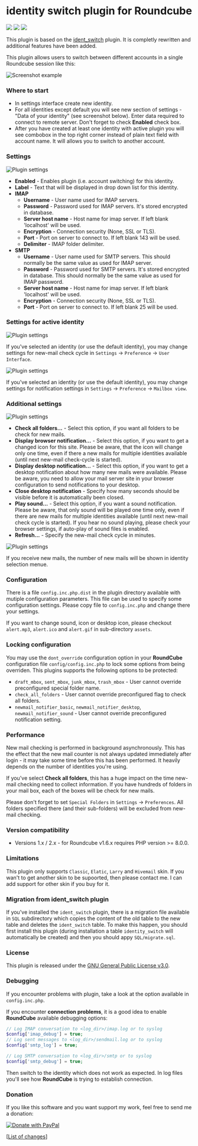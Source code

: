 # identity switch plugin for Roundcube

![](https://img.shields.io/packagist/v/toteph42/identity_switch.svg)
![](https://img.shields.io/packagist/l/toteph42/identity_switch.svg)
![](https://img.shields.io/packagist/dt/toteph42/identity_switch.svg)

This plugin is based on the [ident_switch](https://github.com/dougluce/ident_switch "ident_switch") plugin. It is completly rewritten and additional features have been added.

This plugin allows users to switch between different accounts in a single Roundcube session like this:

![Screenshot example](./assets/Pic01.png "Identity selection")

### Where to start ###
* In settings interface create new identity.
* For all identities except default you will see new section of settings - "Data of your identity" (see screenshot below). Enter data required to connect to  remote server. Don't forget to check **Enabled** check box.
* After you have created at least one identity with active plugin you will see combobox in the top right corner instead of plain text field with account name. It will allows you to switch to another account.

### Settings ###

![Plugin settings](./assets/Pic02.png "Connection settings")

* **Enabled** - Enables plugin (i.e. account switching) for this identity.
* **Label** - Text that will be displayed in drop down list for this identity. 
* **IMAP**
    * **Username** - User name used for IMAP servers.
    * **Password** - Password used for IMAP servers. It's stored encrypted in database.
    * **Server host name** - Host name for imap server. If left blank 'localhost' will be used.
    * **Encryption** - Connection security (None, SSL or TLS).
    * **Port** - Port on server to connect to. If left blank 143 will be used.
    * **Delimiter** - IMAP folder delimiter.
* **SMTP**
    * **Username** - User name used for SMTP servers. This should normally be the same value as used for IMAP server.
    * **Password** - Password used for SMTP servers. It's stored encrypted in database. This should normally be the same value as used for IMAP password.
    * **Server host name** - Host name for imap server. If left blank 'localhost' will be used.
    * **Encryption** - Connection security (None, SSL or TLS).
    * **Port** - Port on server to connect to. If left blank 25 will be used.
    
### Settings for active identity ###

![Plugin settings](./assets/Pic04.png "New mail checking")

If you've selected an identity (or use the default identity), you may change settings for new-mail check cycle in `Settings` -> `Preference` -> `User Interface`.

![Plugin settings](./assets/Pic05.png "Notification settings")

If you've selected an identity (or use the default identity), you may change settings for notification settings in `Settings` -> `Preference` -> `Mailbox view`.

### Additional settings ###

![Plugin settings](./assets/Pic03.png "Notification settings")

* **Check all folders...** - Select this option, if you want all folders to be check for new mails. 
* **Display browser notification...** - Select this option, if you want to get a changed icon for this site. Please be aware, that the icon will change only one time, even if there a new mails for multiple identities available (until next new-mail check-cycle is started).
* **Display desktop notification...** - Select this option, if you want to get a desktop notification about how many new mails were available. Please be aware, you need to allow your mail server site in your browser configuration to send notifications to your desktop.
* **Close desktop notification** - Specify how many seconds should be visible before it is automatically been closed.
* **Play sound...** - Select this option, if you want a sound notification. Please be aware, that only sound will be played one time only, even if there are new mails for multiple identities available (until next new-mail check cycle is started). If you hear no sound playing, please check your browser settings, if auto-play of sound files is enabled.
* **Refresh...** - Specify the new-mail check cycle in minutes.

![Plugin settings](./assets/Pic06.png "E-Mail notification")

If you receive new mails, the number of new mails will be shown in identity selection menue.

### Configuration ###

There is a file `config.inc.php.dist` in the plugin directory available with mutiple configuration parameters. This file can be used to specify some configuration settings. Please copy file to `config.inc.php` and change there your settings.

If you want to change sound, icon or desktop icon, please checkout `alert.mp3`, `alert.ico` and `alert.gif` in sub-directory `assets`.

### Locking configuration ###

You may use the `dont_override` configuration option in your **RoundCube** configuration file `config/config.inc.php` to lock some options from being overriden. This plugins supports the following options to be protected:

* `draft_mbox`, `sent_mbox`, `junk_mbox`, `trash_mbox` - User cannot override preconfigured special folder name.
* `check_all_folders` - User cannot override preconfigured flag to check all folders.
* `newmail_notifier_basic`, `newmail_notifier_desktop`, `newmail_notifier_sound` - User cannot override preconfigured notification setting.

### Performance ###

New mail checking is performed in background asynchronously. This has the effect that the new mail counter is not always updated immediately after login - it may take some time before this has been performed. It heavily depends on the number of identities you're using.

If you've select **Check all folders**, this has a huge impact on the time new-mail checking need to collect information. If you have hundreds of folders in your mail box, each of the boxes will be check for new mails.

Please don't forget to set `Special Folders` in `Settings` -> `Preferences`. All folders specified there (and their sub-folders) will be excluded from new-mail checking.

### Version compatibility ###

* Versions 1.x / 2.x - for Roundcube v1.6.x requires PHP version >= 8.0.0.

### Limitations ###

This plugin only supports `Classic`, `Elatic`, `Larry` and `Hivemail` skin. If you wan't to get another skin to be supoorted, then please contact me. I can add support for other skin if you buy for it.

### Migration from ident_switch plugin ###

If you've installed the `ident_switch` plugin, there is a migration file available in `SQL` subdirectory which copies the content of the old table to the new table and deletes the `ident_switch` table. To make this happen, you should first install this plugin (during installation a table `identity_switch` will automatically be created) and then you should appy `SQL/migrate.sql`. 

### License ###

This plugin is released under the [GNU General Public License v3.0](./LICENSE).

### Debugging ###

If you encounter problems with plugin, take a look at the option available in `config.inc.php`. 

If you encounter **connection problems**, it is a good idea to enable **RoundCube** available debugging options:

```php
// Log IMAP conversation to <log_dir>/imap.log or to syslog
$config['imap_debug'] = true;
// Log sent messages to <log_dir>/sendmail.log or to syslog
$config['smtp_log'] = true;

// Log SMTP conversation to <log_dir>/smtp or to syslog
$config['smtp_debug'] = true;
```
Then switch to the identity which does not work as expected. In log files you'll see how **RoundCube** is trying to establish connection.

### Donation ###

If you like this software and you want support my work, feel free to send me a donation:

<a href="https://www.paypal.com/donate/?hosted_button_id=DS6VK49NAFHEQ" target="_blank" rel="noopener">   <img src="https://www.paypalobjects.com/en_US/DK/i/btn/btn_donateCC_LG.gif" alt="Donate with PayPal"/> </a>

[[List of changes](./Changes.md)] 
